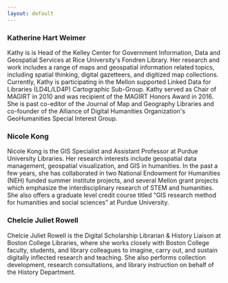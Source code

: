 ```yaml
---
layout: default
---
```


### Katherine Hart Weimer

Kathy is is Head of the Kelley Center for Government Information, Data and Geospatial Services at Rice University's Fondren Library.  Her research and work includes a range of maps and geospatial information related topics, including spatial thinking, digital gazetteers, and digitized map collections.  Currently, Kathy is participating in the Mellon supported Linked Data for Libraries (LD4L/LD4P) Cartographic Sub-Group.  Kathy served as Chair of MAGIRT in 2010 and was recipient of the MAGIRT Honors Award in 2016.  She is past co-editor of the Journal of Map and Geography Libraries and co-founder of the Alliance of Digital Humanities Organization's GeoHumanities Special Interest Group.

### Nicole Kong

Nicole Kong is the GIS Specialist and Assistant Professor at Purdue University Libraries. Her research interests include geospatial data management, geospatial visualization, and GIS in humanities. In the past a few years, she has collaborated in two National Endowment for Humanities (NEH) funded summer institute projects, and several Mellon grant projects which emphasize the interdisciplinary research of STEM and humanities. She also offers a graduate level credit course titled “GIS research method for humanities and social sciences” at Purdue University.


### Chelcie Juliet Rowell

Chelcie Juliet Rowell is the Digital Scholarship Librarian & History Liaison at Boston College Libraries, where she works closely with Boston College faculty, students, and library colleagues to imagine, carry out, and sustain digitally inflected research and teaching. She also performs collection development, research consultations, and library instruction on behalf of the History Department.
